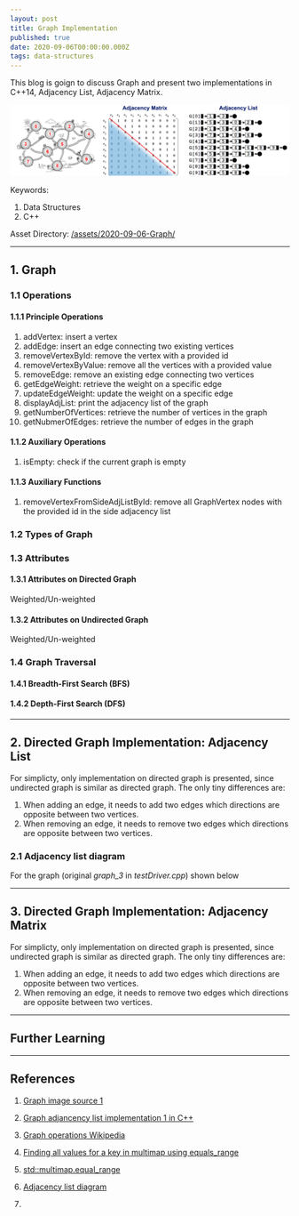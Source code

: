 ```yaml
---
layout: post
title: Graph Implementation
published: true
date: 2020-09-06T00:00:00.000Z
tags: data-structures
---
```


This blog is goign to discuss Graph and present two implementations in C++14, Adjacency List, Adjacency Matrix.
<p align="center">
<img src="/assets/2020-09-06-Graph/imgs/graph-sketch.png" alt="Graph sketch" width="800" >
</p>


Keywords:

1. Data Structures
2. C++

Asset Directory: [/assets/2020-09-06-Graph/](https://github.com/Yixuan-Lee/yixuan-lee.github.io/tree/master/assets/2020-09-06-Graph)

<!--more-->

---

## 1. Graph

### 1.1 Operations

#### 1.1.1 Principle Operations

1. addVertex: insert a vertex
2. addEdge: insert an edge connecting two existing vertices
3. removeVertexById: remove the vertex with a provided id
4. removeVertexByValue: remove all the vertices with a provided value
5. removeEdge: remove an existing edge connecting two vertices
6. getEdgeWeight: retrieve the weight on a specific edge
7. updateEdgeWeight: update the weight on a specific edge
8. displayAdjList: print the adjacency list of the graph
9. getNumberOfVertices: retrieve the number of vertices in the graph
10. getNubmerOfEdges: retrieve the number of edges in the graph

#### 1.1.2 Auxiliary Operations

1. isEmpty: check if the current graph is empty

#### 1.1.3 Auxiliary Functions

1. removeVertexFromSideAdjListById: remove all GraphVertex nodes with the provided id in the side adjacency list

### 1.2 Types of Graph


### 1.3 Attributes

#### 1.3.1 Attributes on Directed Graph

Weighted/Un-weighted

#### 1.3.2 Attributes on Undirected Graph

Weighted/Un-weighted

### 1.4 Graph Traversal

#### 1.4.1 Breadth-First Search (BFS)


#### 1.4.2 Depth-First Search (DFS)


---

## 2. Directed Graph Implementation: Adjacency List

For simplicty, only implementation on directed graph is presented, since undirected graph is similar as directed graph. The only tiny differences are:

1. When adding an edge, it needs to add two edges which directions are opposite between two vertices.
2. When removing an edge, it needs to remove two edges which directions are opposite between two vertices.

### 2.1 Adjacency list diagram

For the graph (original *graph_3* in *testDriver.cpp*) shown below

---

## 3. Directed Graph Implementation: Adjacency Matrix

For simplicty, only implementation on directed graph is presented, since undirected graph is similar as directed graph. The only tiny differences are:

1. When adding an edge, it needs to add two edges which directions are opposite between two vertices.
2. When removing an edge, it needs to remove two edges which directions are opposite between two vertices.

---

## Further Learning

---

## References

1. [Graph image source 1](https://www.cnblogs.com/vancasola/p/8039194.html)

2. [Graph adjancency list implementation 1 in C++](https://www.softwaretestinghelp.com/graph-implementation-cpp/)

3. [Graph operations Wikipedia](https://en.wikipedia.org/wiki/Graph_operations)

4. [Finding all values for a key in multimap using equals_range](https://thispointer.com/finding-all-values-for-a-key-in-multimap-using-equals_range-example/)

5. [std::multimap.equal_range](http://www.cplusplus.com/reference/map/multimap/equal_range/)

6. [Adjacency list diagram](https://www.cnblogs.com/idreamo/p/8621259.html)

7.
